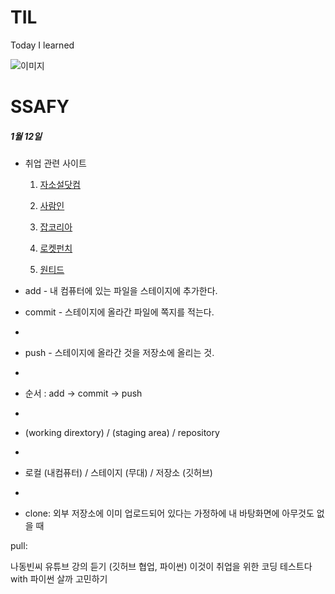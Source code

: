 # TIL
Today I learned

![이미지](https://cdn.idomin.com/news/photo/202108/769634_452493_1211.jpg)

# SSAFY

##### 1월 12일
  - 취업 관련 사이트
    
    1. [자소설닷컴](https://jasoseol.com/)
    
    2. [사람인](https://www.saramin.co.kr/zf_user/)
    
    3. [잡코리아](https://www.jobkorea.co.kr/)
    
    4. [로켓펀치](https://www.rocketpunch.com/)
    
    5. [원티드](https://www.wanted.co.kr/jobsfeed)

  - add - 내 컴퓨터에 있는 파일을 스테이지에 추가한다.
  
  - commit  - 스테이지에 올라간 파일에 쪽지를 적는다.
  -
  - push - 스테이지에 올라간 것을 저장소에 올리는 것.
  -
  - 순서 : add -> commit -> push
  -
  - (working dirextory) / (staging area) / repository
  -
  - 로컬 (내컴퓨터) / 스테이지 (무대) / 저장소 (깃허브)
  -
  - clone: 외부 저장소에 이미 업로드되어 있다는 가정하에 내 바탕화면에 아무것도 없을 때

pull:

나동빈씨 유튜브 강의 듣기 (깃허브 협업, 파이썬)
이것이 취업을 위한 코딩 테스트다 with 파이썬 살까 고민하기
